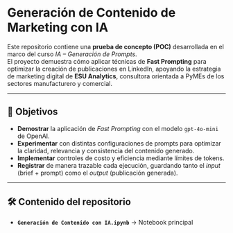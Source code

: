 # Generación de Contenido de Marketing con IA 

Este repositorio contiene una **prueba de concepto (POC)** desarrollada en el marco del curso *IA – Generación de Prompts*.  
El proyecto demuestra cómo aplicar técnicas de **Fast Prompting** para optimizar la creación de publicaciones en LinkedIn, apoyando la estrategia de marketing digital de **ESU Analytics**, consultora orientada a PyMEs de los sectores manufacturero y comercial.  

---

## 🎯 Objetivos  

- **Demostrar** la aplicación de *Fast Prompting* con el modelo `gpt-4o-mini` de OpenAI.  
- **Experimentar** con distintas configuraciones de prompts para optimizar la claridad, relevancia y consistencia del contenido generado.  
- **Implementar** controles de costo y eficiencia mediante límites de tokens.  
- **Registrar** de manera trazable cada ejecución, guardando tanto el *input* (brief + prompt) como el *output* (publicación generada).  

---

## 🛠️ Contenido del repositorio  

- **`Generación de Contenido con IA.ipynb`** → Notebook principal

